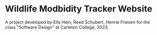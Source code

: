 # Wildlife Modbidity Tracker Website
A project developed by Ella Hein, Reed Schubert, Henrie Friesen for the class "Software Design" at Carleton College, 2023.


